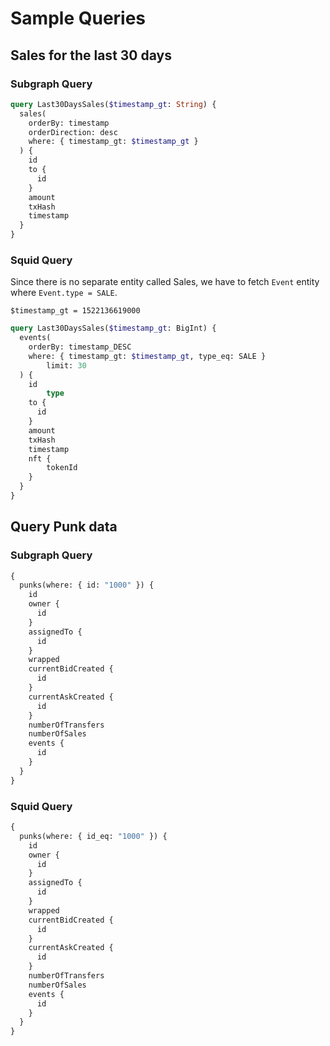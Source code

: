 # Sample Queries

## Sales for the last 30 days

### Subgraph Query
```graphql
query Last30DaysSales($timestamp_gt: String) {
  sales(
    orderBy: timestamp
    orderDirection: desc
    where: { timestamp_gt: $timestamp_gt }
  ) {
    id
    to {
      id
    }
    amount
    txHash
    timestamp
  }
}
```

### Squid Query
Since there is no separate entity called Sales, we have to fetch `Event` entity where `Event.type = SALE`. 

`$timestamp_gt = 1522136619000`
```graphql
query Last30DaysSales($timestamp_gt: BigInt) {
  events(
    orderBy: timestamp_DESC
    where: { timestamp_gt: $timestamp_gt, type_eq: SALE }
		limit: 30
  ) {
    id
		type
    to {
      id
    }
    amount
    txHash
    timestamp
    nft {
        tokenId
    }
  }
}
```


## Query Punk data

### Subgraph Query
```graphql
{
  punks(where: { id: "1000" }) {
    id
    owner {
      id
    }
    assignedTo {
      id
    }
    wrapped
    currentBidCreated {
      id
    }
    currentAskCreated {
      id
    }
    numberOfTransfers
    numberOfSales
    events {
      id
    }
  }
}
```

### Squid Query
```graphql
{
  punks(where: { id_eq: "1000" }) {
    id
    owner {
      id
    }
    assignedTo {
      id
    }
    wrapped
    currentBidCreated {
      id
    }
    currentAskCreated {
      id
    }
    numberOfTransfers
    numberOfSales
    events {
      id
    }
  }
}
```


